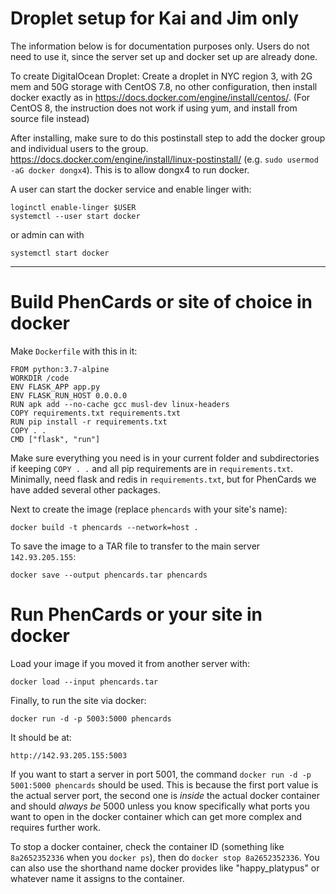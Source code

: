 # Droplet setup for Kai and Jim only

The information below is for documentation purposes only. Users do not need to use it, since the server set up and docker set up are already done.

To create DigitalOcean Droplet: Create a droplet in NYC region 3, with 2G mem and 50G storage with CentOS 7.8, no other configuration, then install docker exactly as in https://docs.docker.com/engine/install/centos/. (For CentOS 8, the instruction does not work if using yum, and install from source file instead)

After installing, make sure to do this postinstall step to add the docker group and individual users to the group.  https://docs.docker.com/engine/install/linux-postinstall/ (e.g. `sudo usermod -aG docker dongx4`). This is to allow dongx4 to run docker.

A user can start the docker service and enable linger with:
```
loginctl enable-linger $USER
systemctl --user start docker
```
or admin can with
```
systemctl start docker
```

--------------------

# Build PhenCards or site of choice in docker

Make `Dockerfile` with this in it:
```
FROM python:3.7-alpine
WORKDIR /code
ENV FLASK_APP app.py
ENV FLASK_RUN_HOST 0.0.0.0
RUN apk add --no-cache gcc musl-dev linux-headers
COPY requirements.txt requirements.txt
RUN pip install -r requirements.txt
COPY . .
CMD ["flask", "run"]
```
Make sure everything you need is in your current folder and subdirectories if keeping `COPY . .` and all pip requirements are in `requirements.txt`. Minimally, need flask and redis in `requirements.txt`, but for PhenCards we have added several other packages.

Next to create the image (replace `phencards` with your site's name):

```
docker build -t phencards --network=host .
```

To save the image to a TAR file to transfer to the main server `142.93.205.155`:

```
docker save --output phencards.tar phencards
```

# Run PhenCards or your site in docker

Load your image if you moved it from another server with:

```
docker load --input phencards.tar
```

Finally, to run the site via docker:

```
docker run -d -p 5003:5000 phencards
```

It should be at:

`http://142.93.205.155:5003`

If you want to start a server in port 5001, the command `docker run -d -p 5001:5000 phencards` should be used.  This is because the first port value is the actual server port, the second one is _inside_ the actual docker container and should _always be_ 5000 unless you know specifically what ports you want to open in the docker container which can get more complex and requires further work.

To stop a docker container, check the container ID (something like `8a2652352336` when you `docker ps`), then do `docker stop 8a2652352336`. You can also use the shorthand name docker provides like "happy_platypus" or whatever name it assigns to the container.
